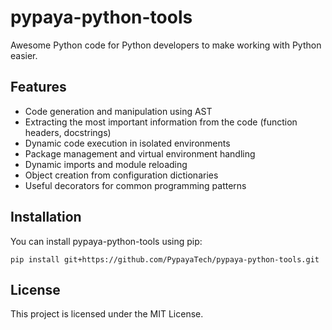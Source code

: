 # pypaya-python-tools

Awesome Python code for Python developers to make working with Python easier.

## Features

- Code generation and manipulation using AST
- Extracting the most important information from the code (function headers, docstrings)
- Dynamic code execution in isolated environments
- Package management and virtual environment handling
- Dynamic imports and module reloading
- Object creation from configuration dictionaries
- Useful decorators for common programming patterns

## Installation

You can install pypaya-python-tools using pip:

```
pip install git+https://github.com/PypayaTech/pypaya-python-tools.git
```

## License
This project is licensed under the MIT License.
